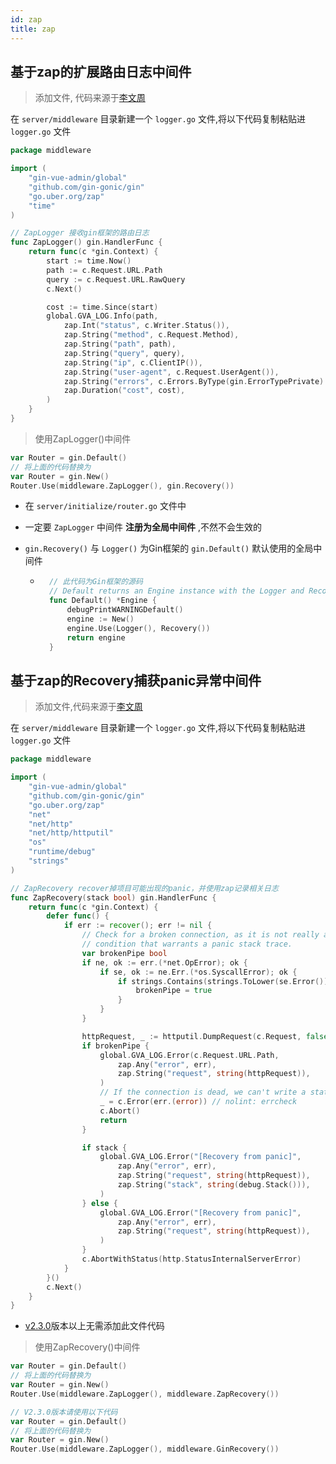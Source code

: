 ```yaml
---
id: zap
title: zap
---
```


## 基于zap的扩展路由日志中间件

> 添加文件, 代码来源于[李文周](https://www.liwenzhou.com/posts/Go/use_zap_in_gin/)

在 `server/middleware` 目录新建一个 `logger.go` 文件,将以下代码复制粘贴进 `logger.go` 文件

```go
package middleware

import (
	"gin-vue-admin/global"
	"github.com/gin-gonic/gin"
	"go.uber.org/zap"
	"time"
)

// ZapLogger 接收gin框架的路由日志
func ZapLogger() gin.HandlerFunc {
	return func(c *gin.Context) {
		start := time.Now()
		path := c.Request.URL.Path
		query := c.Request.URL.RawQuery
		c.Next()

		cost := time.Since(start)
		global.GVA_LOG.Info(path,
			zap.Int("status", c.Writer.Status()),
			zap.String("method", c.Request.Method),
			zap.String("path", path),
			zap.String("query", query),
			zap.String("ip", c.ClientIP()),
			zap.String("user-agent", c.Request.UserAgent()),
			zap.String("errors", c.Errors.ByType(gin.ErrorTypePrivate).String()),
			zap.Duration("cost", cost),
		)
	}
}
```

> 使用ZapLogger()中间件

```go
var Router = gin.Default()
// 将上面的代码替换为
var Router = gin.New()
Router.Use(middleware.ZapLogger(), gin.Recovery())
```

- 在 `server/initialize/router.go` 文件中

- 一定要 `ZapLogger` 中间件 **注册为全局中间件** ,不然不会生效的

- `gin.Recovery()` 与 `Logger()` 为Gin框架的 `gin.Default()`  默认使用的全局中间件

	- ```go
		// 此代码为Gin框架的源码
		// Default returns an Engine instance with the Logger and Recovery middleware already attached.
		func Default() *Engine {
			debugPrintWARNINGDefault()
			engine := New()
			engine.Use(Logger(), Recovery())
			return engine
		}
		```

## 基于zap的Recovery捕获panic异常中间件

> 添加文件,代码来源于[李文周](https://www.liwenzhou.com/posts/Go/use_zap_in_gin/)

在 `server/middleware` 目录新建一个 `logger.go` 文件,将以下代码复制粘贴进 `logger.go` 文件

```go
package middleware

import (
	"gin-vue-admin/global"
	"github.com/gin-gonic/gin"
	"go.uber.org/zap"
	"net"
	"net/http"
	"net/http/httputil"
	"os"
	"runtime/debug"
	"strings"
)

// ZapRecovery recover掉项目可能出现的panic，并使用zap记录相关日志
func ZapRecovery(stack bool) gin.HandlerFunc {
	return func(c *gin.Context) {
		defer func() {
			if err := recover(); err != nil {
				// Check for a broken connection, as it is not really a
				// condition that warrants a panic stack trace.
				var brokenPipe bool
				if ne, ok := err.(*net.OpError); ok {
					if se, ok := ne.Err.(*os.SyscallError); ok {
						if strings.Contains(strings.ToLower(se.Error()), "broken pipe") || strings.Contains(strings.ToLower(se.Error()), "connection reset by peer") {
							brokenPipe = true
						}
					}
				}

				httpRequest, _ := httputil.DumpRequest(c.Request, false)
				if brokenPipe {
					global.GVA_LOG.Error(c.Request.URL.Path,
						zap.Any("error", err),
						zap.String("request", string(httpRequest)),
					)
					// If the connection is dead, we can't write a status to it.
					_ = c.Error(err.(error)) // nolint: errcheck
					c.Abort()
					return
				}

				if stack {
					global.GVA_LOG.Error("[Recovery from panic]",
						zap.Any("error", err),
						zap.String("request", string(httpRequest)),
						zap.String("stack", string(debug.Stack())),
					)
				} else {
					global.GVA_LOG.Error("[Recovery from panic]",
						zap.Any("error", err),
						zap.String("request", string(httpRequest)),
					)
				}
				c.AbortWithStatus(http.StatusInternalServerError)
			}
		}()
		c.Next()
	}
}
```

- [v2.3.0](https://github.com/flipped-aurora/gin-vue-admin/releases/tag/v2.3.0)版本以上无需添加此文件代码

> 使用ZapRecovery()中间件

```go
var Router = gin.Default()
// 将上面的代码替换为
var Router = gin.New()
Router.Use(middleware.ZapLogger(), middleware.ZapRecovery())

// V2.3.0版本请使用以下代码
var Router = gin.Default()
// 将上面的代码替换为
var Router = gin.New()
Router.Use(middleware.ZapLogger(), middleware.GinRecovery())
```
















































